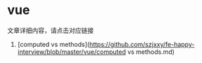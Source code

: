 # vue

文章详细内容，请点击对应链接

1. [computed vs methods](https://github.com/szjxxy/fe-happy-interview/blob/master/vue/computed vs methods.md)